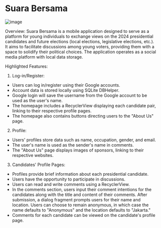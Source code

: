 # Suara Bersama
![image](https://github.com/LuSteps/Suara-Bersama/assets/89762688/9eb8c282-b955-4ddf-8f12-5f8182041e32)


Overview:
Suara Bersama is a mobile application designed to serve as a platform for young individuals to exchange views on the 2024 presidential candidates and future elections (local elections, legislative elections, etc.). It aims to facilitate discussions among young voters, providing them with a space to solidify their political choices. The application operates as a social media platform with local data storage.

Highlighted Features:

1. Log-in/Register:

* Users can log in/register using their Google accounts.
* Account data is stored locally using SQLite DBHelper.
* Google login will save the username from the Google account to be used as the user's name.
* The homepage includes a RecyclerView displaying each candidate pair, linking to their respective profile pages.
* The homepage also contains buttons directing users to the "About Us" page.

2. Profile:

* Users' profiles store data such as name, occupation, gender, and email.
* The user's name is used as the sender's name in comments.
* The "About Us" page displays images of sponsors, linking to their respective websites.

3. Candidates' Profile Pages:

* Profiles provide brief information about each presidential candidate.
* Users have the opportunity to participate in discussions.
* Users can read and write comments using a RecyclerView.
* In the comments section, users input their comment intentions for the candidates along with the title and content of their comments. After submission, a dialog fragment prompts users for their name and location. Users can choose to remain anonymous, in which case the name defaults to "Anonymous" and the location defaults to "Jakarta."
* Comments for each candidate can be viewed on the candidate's profile page.
